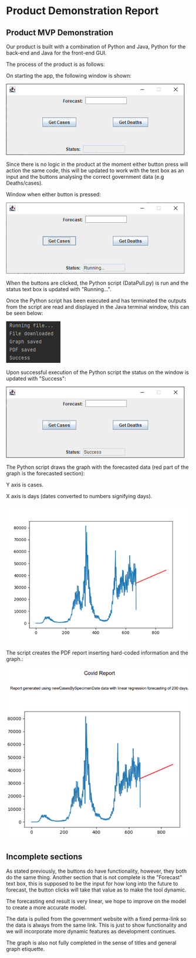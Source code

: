 # Product Demonstration Report

## Product MVP Demonstration
Our product is built with a combination of Python and Java, Python for the back-end and Java for the front-end GUI.

The process of the product is as follows:

On starting the app, the following window is shown:

![Starting window](Images/MVP-OnStart.png)


Since there is no logic in the product at the moment either button press will action the same code, this will be updated to work with the text box as an input and the buttons analysing the correct government data (e.g Deaths/cases).

Window when either button is pressed:

![Running window](Images/MVP-Running.png)


When the buttons are clicked, the Python script (DataPull.py) is run and the status text box is updated with "Running...".


Once the Python script has been executed and has terminated the outputs from the script are read and displayed in the Java terminal window, this can be seen below:

![Terminal Window Output](Images/MVP-TerminalOutput.PNG)

Upon successful execution of the Python script the status on the window is updated with "Success":

![Success](Images/MVP-Success.png)

The Python script draws the graph with the forecasted data (red part of the graph is the forecasted section):

Y axis is cases.

X axis is days (dates converted to numbers signifying days).

![Graph](Images/MVP-Graph.png)

The script creates the PDF report inserting hard-coded information and the graph.:

![PDF Repor](Images/MVP-Report.png)



## Incomplete sections

As stated previously, the buttons do have functionality, however, they both do the same thing. Another section that is not complete is the "Forecast" text box, this is supposed to be the input for how long into the future to forecast, the button clicks will take that value as to make the tool dynamic. 

The forecasting end result is very linear, we hope to improve on the model to create a more accurate model.

The data is pulled from the government website with a fixed perma-link so the data is always from the same link. This is just to show functionality and we will incorporate more dynamic features as development continues.

The graph is also not fully completed in the sense of titles and general graph etiquette.
